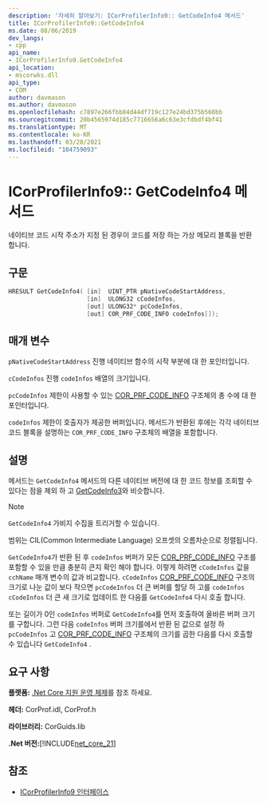 ```yaml
---
description: '자세히 알아보기: ICorProfilerInfo9:: GetCodeInfo4 메서드'
title: ICorProfilerInfo9::GetCodeInfo4
ms.date: 08/06/2019
dev_langs:
- cpp
api_name:
- ICorProfilerInfo9.GetCodeInfo4
api_location:
- mscorwks.dll
api_type:
- COM
author: davmason
ms.author: davmason
ms.openlocfilehash: c7897e266fbb84d44df719c127e24bd375b560bb
ms.sourcegitcommit: 20b4565974d185c7716656a6c63e3cfdbdf4bf41
ms.translationtype: MT
ms.contentlocale: ko-KR
ms.lasthandoff: 03/20/2021
ms.locfileid: "104759093"
---
```

# <a name="icorprofilerinfo9getcodeinfo4-method"></a>ICorProfilerInfo9:: GetCodeInfo4 메서드

네이티브 코드 시작 주소가 지정 된 경우이 코드를 저장 하는 가상 메모리 블록을 반환 합니다.

## <a name="syntax"></a>구문

```cpp
HRESULT GetCodeInfo4( [in]  UINT_PTR pNativeCodeStartAddress,
                      [in]  ULONG32 cCodeInfos,
                      [out] ULONG32* pcCodeInfos,
                      [out] COR_PRF_CODE_INFO codeInfos[]);
```

## <a name="parameters"></a>매개 변수

`pNativeCodeStartAddress` 진행 네이티브 함수의 시작 부분에 대 한 포인터입니다.

`cCodeInfos` 진행 `codeInfos` 배열의 크기입니다.

`pcCodeInfos` 제한이 사용할 수 있는 [COR_PRF_CODE_INFO](cor-prf-code-info-structure.md) 구조체의 총 수에 대 한 포인터입니다.

`codeInfos` 제한이 호출자가 제공한 버퍼입니다. 메서드가 반환된 후에는 각각 네이티브 코드 블록을 설명하는 `COR_PRF_CODE_INFO` 구조체의 배열을 포함합니다.

## <a name="remarks"></a>설명

메서드는 `GetCodeInfo4` 메서드의 다른 네이티브 버전에 대 한 코드 정보를 조회할 수 있다는 점을 제외 하 고 [GetCodeInfo3](icorprofilerinfo4-getcodeinfo3-method.md)와 비슷합니다.

> [!NOTE]
> `GetCodeInfo4` 가비지 수집을 트리거할 수 있습니다.

범위는 CIL(Common Intermediate Language) 오프셋의 오름차순으로 정렬됩니다.

`GetCodeInfo4`가 반환 된 후 `codeInfos` 버퍼가 모든 [COR_PRF_CODE_INFO](cor-prf-code-info-structure.md) 구조를 포함할 수 있을 만큼 충분히 큰지 확인 해야 합니다. 이렇게 하려면 `cCodeInfos` 값을 `cchName` 매개 변수의 값과 비교합니다. `cCodeInfos` [COR_PRF_CODE_INFO](cor-prf-code-info-structure.md) 구조의 크기로 나눈 값이 보다 작으면 `pcCodeInfos` 더 큰 버퍼를 할당 하 고를 `codeInfos` `cCodeInfos` 더 큰 새 크기로 업데이트 한 다음를 `GetCodeInfo4` 다시 호출 합니다.

또는 길이가 0인 `codeInfos` 버퍼로 `GetCodeInfo4`를 먼저 호출하여 올바른 버퍼 크기를 구합니다. 그런 다음 `codeInfos` 버퍼 크기를에서 반환 된 값으로 설정 하 `pcCodeInfos` 고 [COR_PRF_CODE_INFO](cor-prf-code-info-structure.md) 구조체의 크기를 곱한 다음를 다시 호출할 수 있습니다 `GetCodeInfo4` .

## <a name="requirements"></a>요구 사항

**플랫폼:** [.Net Core 지원 운영 체제](../../../core/install/windows.md?pivots=os-windows)를 참조 하세요.

**헤더:** CorProf.idl, CorProf.h

**라이브러리:** CorGuids.lib

**.Net 버전:**[!INCLUDE[net_core_21](../../../../includes/net-core-21-md.md)]

## <a name="see-also"></a>참조

- [ICorProfilerInfo9 인터페이스](ICorProfilerInfo9-interface.md)

